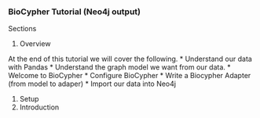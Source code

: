 ### BioCypher Tutorial (Neo4j output)


Sections

1. Overview

At the end of this tutorial we will cover the following.
    * Understand our data with Pandas
    * Understand the graph model we want from our data.
    * Welcome to BioCypher
    * Configure BioCypher
    * Write a Biocypher Adapter (from model to adaper)
    * Import our data into Neo4j

1. Setup
2. Introduction
